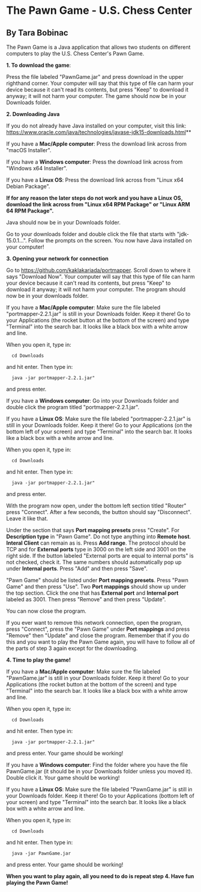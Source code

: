 # The Pawn Game - U.S. Chess Center #
## By Tara Bobinac ##

The Pawn Game is a Java application that allows two students on different computers to play the U.S. Chess Center's Pawn Game.

**1. To download the game**: 

Press the file labeled "PawnGame.jar" and press download in the upper righthand corner. Your computer will say that this type of file can harm your device because it can't read its contents, but press "Keep" to download it anyway; it will not harm your computer. The game should now be in your Downloads folder.


**2. Downloading Java**

  If you do not already have Java installed on your computer, visit this link: https://www.oracle.com/java/technologies/javase-jdk15-downloads.html**
   
   If you have a **Mac/Apple computer**: Press the download link across from "macOS Installer".
  
   If you have a **Windows computer**: Press the download link across from "Windows x64 Installer".
   
   If you have a **Linux OS**: Press the download link across from "Linux x64 Debian Package". 
  
  **If for any reason the later steps do not work and you have a Linux OS, download the link across from "Linux x64 RPM Package" or "Linux ARM 64 RPM Package".**
   
   Java should now be in your Downloads folder.
   
   Go to your downloads folder and double click the file that starts with "jdk-15.0.1...". Follow the prompts on the screen. You now have Java installed on your computer!
   
   
**3. Opening your network for connection**
   
  Go to https://github.com/kaklakariada/portmapper. Scroll down to where it says "Download Now". Your computer will say that this type of file can harm your device because it can't read its contents, but press "Keep" to download it anyway; it will not harm your computer. The program should now be in your downloads folder.
   
   If you have a **Mac/Apple computer**: Make sure the file labeled "portmapper-2.2.1.jar" is still in your Downloads folder. Keep it there! Go to your Applications (the rocket button at the bottom of the screen) and type "Terminal" into the search bar. It looks like a black box with a white arrow and line. 

   When you open it, type in:
   
      cd Downloads
   
   and hit enter. Then type in:
   
      java -jar portmapper-2.2.1.jar"
   
   and press enter.
      
  If you have a **Windows computer**: Go into your Downloads folder and double click the program titled "portmapper-2.2.1.jar".
      
  If you have a **Linux OS**: Make sure the file labeled "portmapper-2.2.1.jar" is still in your Downloads folder. Keep it there! Go to your Applications (on the bottom left of your screen) and type "Terminal" into the search bar. It looks like a black box with a white arrow and line. 
  
   When you open it, type in:
   
      cd Downloads
   
   and hit enter. Then type in:
   
      java -jar portmapper-2.2.1.jar"
   
   and press enter.
      
  With the program now open, under the bottom left section titled "Router" press "Connect". After a few seconds, the button should say "Disconnect". Leave it like that.
   
  Under the section that says **Port mapping presets** press "Create". For **Description type** in "Pawn Game". Do not type anything into **Remote host**. **Interal Client** can remain as is. Press **Add range**. The protocol should be TCP and for **External ports** type in 3000 on the left side and 3001 on the right side. If the button labeled "External ports are equal to internal ports" is not checked, check it. The same numbers should automatically pop up under **Internal ports**. Press "Add" and then press "Save". 
   
   "Pawn Game" should be listed under **Port mapping presets**. Press "Pawn Game" and then press "Use". Two **Port mappings** should show up under the top section. Click the one that has **External port** and **Internal port** labeled as 3001. Then press "Remove" and then press "Update". 
   
   You can now close the program. 
   
   If you ever want to remove this network connection, open the program, press "Connect", press the "Pawn Game" under **Port mappings** and press "Remove" then "Update" and close the program. Remember that if you do this and you want to play the Pawn Game again, you will have to follow all of the parts of step 3 again except for the downloading.
   
   
**4. Time to play the game!**
   
  If you have a **Mac/Apple computer**: Make sure the file labeled "PawnGame.jar" is still in your Downloads folder. Keep it there! Go to your Applications (the rocket button at the bottom of the screen) and type "Terminal" into the search bar. It looks like a black box with a white arrow and line. 
  
   When you open it, type in:
   
      cd Downloads
   
   and hit enter. Then type in:
   
      java -jar portmapper-2.2.1.jar"
   
   and press enter. Your game should be working!
   
  If you have a **Windows computer**: Find the folder where you have the file PawnGame.jar (it should be in your Downloads folder unless you moved it). Double click it. Your game should be working!
   
  If you have a **Linux OS**: Make sure the file labeled "PawnGame.jar" is still in your Downloads folder. Keep it there! Go to your Applications (bottom left of your screen) and type "Terminal" into the search bar. It looks like a black box with a white arrow and line. 
  
   When you open it, type in:
   
      cd Downloads
   
   and hit enter. Then type in: 
      
      java -jar PawnGame.jar
      
   and press enter. Your game should be working!
  
   
   **When you want to play again, all you need to do is repeat step 4. Have fun playing the Pawn Game!**
